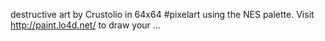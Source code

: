 destructive art by Crustolio in 64x64 #pixelart using the NES palette. Visit http://paint.lo4d.net/ to draw your … 